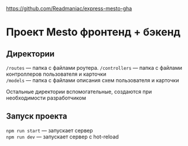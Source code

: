 https://github.com/Readmaniac/express-mesto-gha

# Проект Mesto фронтенд + бэкенд


## Директории

`/routes` — папка с файлами роутера.
`/controllers` — папка с файлами контроллеров пользователя и карточки   
`/models` — папка с файлами описания схем пользователя и карточки  
  
Остальные директории вспомогательные, создаются при необходимости разработчиком

## Запуск проекта

`npm run start` — запускает сервер   
`npm run dev` — запускает сервер с hot-reload
